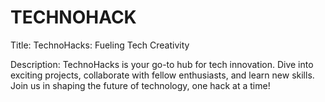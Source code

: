 # TECHNOHACK
Title: TechnoHacks: Fueling Tech Creativity

Description:
TechnoHacks is your go-to hub for tech innovation. Dive into exciting projects, collaborate with fellow enthusiasts, and learn new skills. Join us in shaping the future of technology, one hack at a time!



